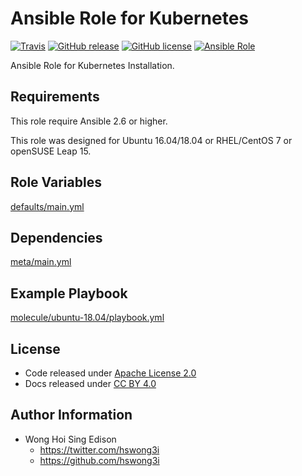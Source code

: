 # Ansible Role for Kubernetes

[![Travis](https://img.shields.io/travis/alvistack/ansible-role-kubernetes.svg)](https://travis-ci.org/alvistack/ansible-role-kubernetes)
[![GitHub release](https://img.shields.io/github/release/alvistack/ansible-role-kubernetes.svg)](https://github.com/alvistack/ansible-role-kubernetes)
[![GitHub license](https://img.shields.io/github/license/alvistack/ansible-role-kubernetes.svg)](https://github.com/alvistack/ansible-role-kubernetes/blob/master/LICENSE)
[![Ansible Role](https://img.shields.io/badge/galaxy-alvistack.kubernetes-blue.svg)](https://galaxy.ansible.com/alvistack/kubernetes)

Ansible Role for Kubernetes Installation.

## Requirements

This role require Ansible 2.6 or higher.

This role was designed for Ubuntu 16.04/18.04 or RHEL/CentOS 7 or openSUSE Leap 15.

## Role Variables

[defaults/main.yml](defaults/main.yml)

## Dependencies

[meta/main.yml](meta/main.yml)

## Example Playbook

[molecule/ubuntu-18.04/playbook.yml](molecule/ubuntu-18.04/playbook.yml)

## License

  - Code released under [Apache License 2.0](LICENSE)
  - Docs released under [CC BY 4.0](http://creativecommons.org/licenses/by/4.0/)

## Author Information

  - Wong Hoi Sing Edison
      - <https://twitter.com/hswong3i>
      - <https://github.com/hswong3i>
